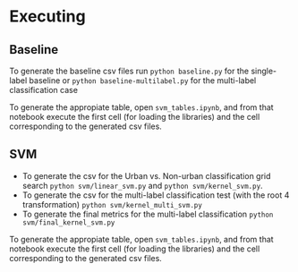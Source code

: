# Executing

## Baseline

To generate the baseline csv files run `python baseline.py` for the single-label baseline or `python baseline-multilabel.py` for the multi-label classification case

To generate the appropiate table, open `svm_tables.ipynb`, and from that notebook execute the first cell (for loading the libraries) and the cell corresponding to the generated csv files.

## SVM

+ To generate the csv for the Urban vs. Non-urban classification grid search `python svm/linear_svm.py` and `python svm/kernel_svm.py`.
+ To generate the csv for the multi-label classification test (with the root 4 transformation) `python svm/kernel_multi_svm.py`
+ To generate the final metrics for the multi-label classification `python svm/final_kernel_svm.py`

To generate the appropiate table, open `svm_tables.ipynb`, and from that notebook execute the first cell (for loading the libraries) and the cell corresponding to the generated csv files.
